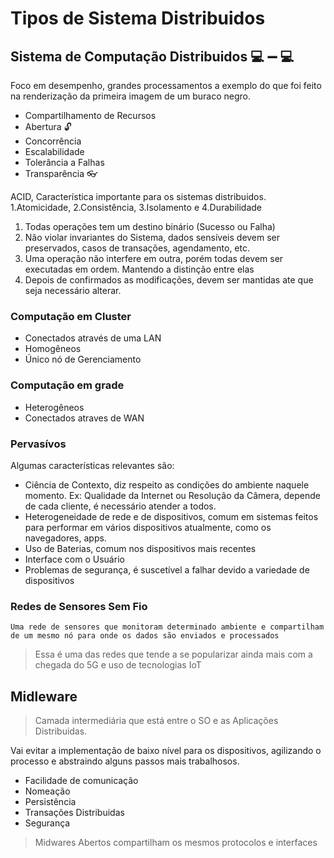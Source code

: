 # Tipos de Sistema Distribuidos

## Sistema de Computação Distribuidos :computer: :heavy_minus_sign: :computer:
 
  Foco em desempenho, grandes processamentos a exemplo do que foi feito na renderização da primeira imagem de um buraco negro.

  - Compartilhamento de Recursos 
  - Abertura :unlock:
  - Concorrência
  - Escalabilidade
  - Tolerância a Falhas
  - Transparência :eyeglasses:
  
  ACID, Característica importante para os sistemas distribuidos. 1.Atomicidade, 2.Consistência, 3.Isolamento e 4.Durabilidade
  1. Todas operações tem um destino binário (Sucesso ou Falha)
  2. Não violar invariantes do Sistema, dados sensíveis devem ser preservados, casos de transações, agendamento, etc.
  3. Uma operação não interfere em outra, porém todas devem ser executadas em ordem. Mantendo a distinção entre elas
  4. Depois de confirmados as modificações, devem ser mantidas ate que seja necessário alterar. 

### Computação em Cluster
- Conectados através de uma LAN
- Homogêneos
- Único nó de Gerenciamento

### Computação em grade
- Heterogêneos
- Conectados atraves de WAN

### Pervasívos
 Algumas características relevantes são:
 - Ciência de Contexto, diz respeito as condições do ambiente naquele momento. Ex: Qualidade da Internet ou Resolução da Câmera, depende de cada cliente, é necessário atender a todos.
 - Heterogeneidade de rede e de dispositivos, comum em sistemas feitos para performar em vários dispositivos atualmente, como os navegadores, apps.
 - Uso de Baterias, comum nos dispositivos mais recentes
 - Interface com o Usuário
 - Problemas de segurança, é suscetível a falhar devido a variedade de dispositivos

 ### Redes de Sensores Sem Fio

    Uma rede de sensores que monitoram determinado ambiente e compartilham de um mesmo nó para onde os dados são enviados e processados
 > Essa é uma das redes que tende a se popularizar ainda mais com a chegada do 5G e uso de tecnologias IoT

 ## Midleware

 > Camada intermediária que está entre o SO e as Aplicações Distribuidas.

 Vai evitar a implementação de baixo nível para os dispositivos, agilizando o processo e abstraindo alguns passos mais trabalhosos.

 - Facilidade de comunicação
 - Nomeação
 - Persistência 
 - Transações Distribuidas
 - Segurança
> Midwares Abertos compartilham os mesmos protocolos e interfaces